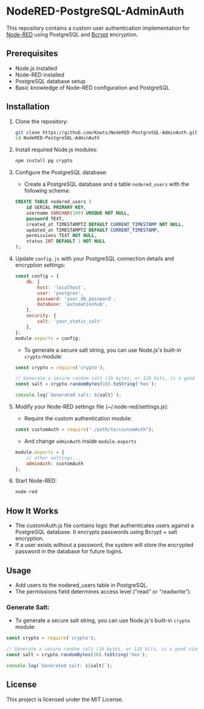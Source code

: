 # NodeRED-PostgreSQL-AdminAuth

This repository contains a custom user authentication implementation for [Node-RED](https://nodered.org/) using PostgreSQL and [Bcrypt](https://www.npmjs.com/bcrypt) encryption.

## Prerequisites

- Node.js installed
- Node-RED installed
- PostgreSQL database setup
- Basic knowledge of Node-RED configuration and PostgreSQL

## Installation

1. Clone the repository:

   ```bash
   git clone https://github.com/Kowts/NodeRED-PostgreSQL-AdminAuth.git
   cd NodeRED-PostgreSQL-AdminAuth
   ```

2. Install required Node.js modules:

   ```bash
   npm install pg crypto
   ```

3. Configure the PostgreSQL database:

   - Create a PostgreSQL database and a table `nodered_users` with the following schema:

   ```sql
   CREATE TABLE nodered_users (
       id SERIAL PRIMARY KEY,
       username VARCHAR(100) UNIQUE NOT NULL,
       password TEXT,
       created_at TIMESTAMPTZ DEFAULT CURRENT_TIMESTAMP NOT NULL,
       updated_at TIMESTAMPTZ DEFAULT CURRENT_TIMESTAMP,
       permissions TEXT NOT NULL,
       status INT DEFAULT 1 NOT NULL
   );
   ```

4. Update `config.js` with your PostgreSQL connection details and encryption settings:

   ```javascript
   const config = {
       db: {
           host: 'localhost',
           user: 'postgres',
           password: 'your_db_password',
           database: 'automationhub',
       },
       security: {
           salt: 'your_static_salt'
       },
   };
   module.exports = config;
   ```

    - To generate a secure salt string, you can use Node.js's built-in `crypto` module:

    ```javascript
    const crypto = require('crypto');

    // Generate a secure random salt (16 bytes, or 128 bits, is a good size)
    const salt = crypto.randomBytes(16).toString('hex');

    console.log(`Generated salt: ${salt}`);
    ```

5. Modify your Node-RED settings file (~/.node-red/settings.js):

   - Require the custom authentication module:

   ```javascript
   const customAuth = require("./path/to/customAuth");
   ```

   - And change `adminAuth` inside `module.exports`

   ```javascript
   module.exports = {
       // other settings...
       adminAuth: customAuth
   };
   ```

6. Start Node-RED:

   ```bash
   node-red
   ```

## How It Works

- The customAuth.js file contains logic that authenticates users against a PostgreSQL database. It encrypts passwords using Bcrypt + salt encryption.
- If a user exists without a password, the system will store the encrypted password in the database for future logins.

## Usage

- Add users to the nodered_users table in PostgreSQL.
- The permissions field determines access level ("read" or "readwrite").

### Generate Salt:

- To generate a secure salt string, you can use Node.js's built-in `crypto` module:

```javascript
const crypto = require('crypto');

// Generate a secure random salt (16 bytes, or 128 bits, is a good size)
const salt = crypto.randomBytes(16).toString('hex');

console.log(`Generated salt: ${salt}`);

```

## License

This project is licensed under the MIT License.
